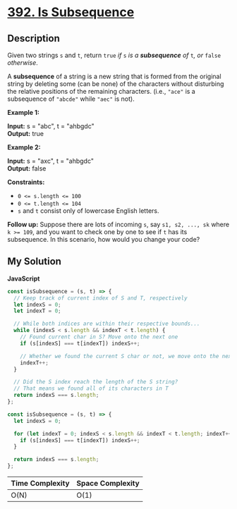 # [392. Is Subsequence](https://leetcode.com/problems/is-subsequence)

## Description

Given two strings `s` and `t`, return `true` _if_ `s` _is a **subsequence** of_ `t`_, or_ `false` _otherwise_.

A **subsequence** of a string is a new string that is formed from the original string by deleting some (can be none) of the characters without disturbing the relative positions of the remaining characters. (i.e., `"ace"` is a subsequence of `"abcde"` while `"aec"` is not).

**Example 1:**

**Input:** s = "abc", t = "ahbgdc"  
**Output:** true

**Example 2:**

**Input:** s = "axc", t = "ahbgdc"  
**Output:** false

**Constraints:**

- `0 <= s.length <= 100`
- `0 <= t.length <= 104`
- `s` and `t` consist only of lowercase English letters.

**Follow up:** Suppose there are lots of incoming `s`, say `s1, s2, ..., sk` where `k >= 109`, and you want to check one by one to see if `t` has its subsequence. In this scenario, how would you change your code?

## My Solution

**JavaScript**

```js
const isSubsequence = (s, t) => {
  // Keep track of current index of S and T, respectively
  let indexS = 0;
  let indexT = 0;

  // While both indices are within their respective bounds...
  while (indexS < s.length && indexT < t.length) {
    // Found current char in S? Move onto the next one
    if (s[indexS] === t[indexT]) indexS++;

    // Whether we found the current S char or not, we move onto the next T char
    indexT++;
  }

  // Did the S index reach the length of the S string?
  // That means we found all of its characters in T
  return indexS === s.length;
};
```

```js
const isSubsequence = (s, t) => {
  let indexS = 0;

  for (let indexT = 0; indexS < s.length && indexT < t.length; indexT++) {
    if (s[indexS] === t[indexT]) indexS++;
  }

  return indexS === s.length;
};
```

| Time Complexity | Space Complexity |
| --------------- | ---------------- |
| O(N)            | O(1)             |
